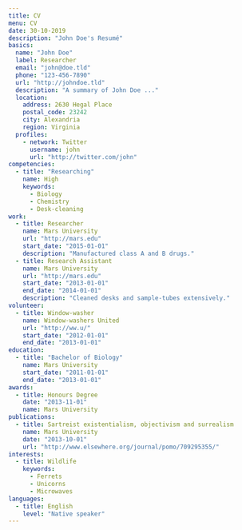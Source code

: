 ```yaml
---
title: CV
menu: CV
date: 30-10-2019
description: "John Doe's Resumé"
basics:
  name: "John Doe"
  label: Researcher
  email: "john@doe.tld"
  phone: "123-456-7890"
  url: "http://johndoe.tld"
  description: "A summary of John Doe ..."
  location:
    address: 2630 Hegal Place
    postal_code: 23242
    city: Alexandria
    region: Virginia
  profiles:
    - network: Twitter
      username: john
      url: "http://twitter.com/john"
competencies:
  - title: "Researching"
    name: High
    keywords:
      - Biology
      - Chemistry
      - Desk-cleaning
work:
  - title: Researcher
    name: Mars University
    url: "http://mars.edu"
    start_date: "2015-01-01"
    description: "Manufactured class A and B drugs."
  - title: Research Assistant
    name: Mars University
    url: "http://mars.edu"
    start_date: "2013-01-01"
    end_date: "2014-01-01"
    description: "Cleaned desks and sample-tubes extensively."
volunteer:
  - title: Window-washer
    name: Window-washers United
    url: "http://ww.u/"
    start_date: "2012-01-01"
    end_date: "2013-01-01"
education:
  - title: "Bachelor of Biology"
    name: Mars University
    start_date: "2011-01-01"
    end_date: "2013-01-01"
awards:
  - title: Honours Degree
    date: "2013-11-01"
    name: Mars University
publications:
  - title: Sartreist existentialism, objectivism and surrealism
    name: Mars University
    date: "2013-10-01"
    url: "http://www.elsewhere.org/journal/pomo/709295355/"
interests:
  - title: Wildlife
    keywords:
      - Ferrets
      - Unicorns
      - Microwaves
languages:
  - title: English
    level: "Native speaker"
---
```


